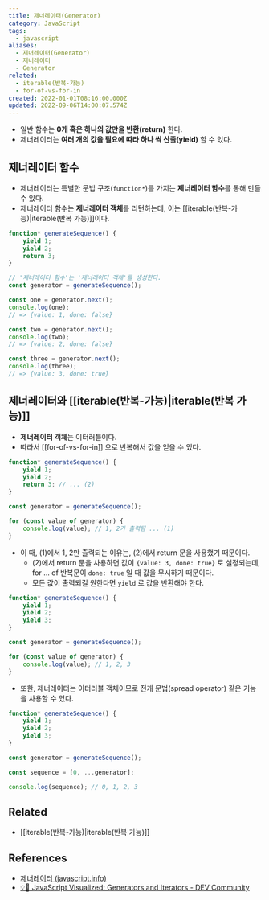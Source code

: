 ```yaml
---
title: 제너레이터(Generator)
category: JavaScript
tags:
  - javascript
aliases:
  - 제너레이터(Generator)
  - 제너레이터
  - Generator
related:
  - iterable(반복-가능)
  - for-of-vs-for-in
created: 2022-01-01T08:16:00.000Z
updated: 2022-09-06T14:00:07.574Z
---
```


<Metadata />

- 일반 함수는 **0개 혹은 하나의 값만을 반환(return)** 한다.
- 제너레이터는 **여러 개의 값을 필요에 따라 하나 씩 산출(yield)** 할 수 있다.

## 제너레이터 함수

- 제너레이터는 특별한 문법 구조(`function*`)를 가지는 **제너레이터 함수**를 통해 만들 수 있다.
- 제너레이터 함수는 **제너레이터 객체**를 리턴하는데, 이는 [[iterable(반복-가능)|iterable(반복 가능)]]이다.

```js
function* generateSequence() {
	yield 1;
	yield 2;
	return 3;
}

// '제너레이터 함수'는 '제너레이터 객체'를 생성한다.
const generator = generateSequence();

const one = generator.next();
console.log(one);
// => {value: 1, done: false}

const two = generator.next();
console.log(two);
// => {value: 2, done: false}

const three = generator.next();
console.log(three);
// => {value: 3, done: true}
```

## 제너레이터와 [[iterable(반복-가능)|iterable(반복 가능)]]

- **제너레이터 객체**는 이터러블이다.
- 따라서 [[for-of-vs-for-in]] 으로 반복해서 값을 얻을 수 있다.

```js
function* generateSequence() {
	yield 1;
	yield 2;
	return 3; // ... (2)
}

const generator = generateSequence();

for (const value of generator) {
	console.log(value); // 1, 2가 출력됨 ... (1)
}
```

- 이 때, (1)에서 1, 2만 출력되는 이유는, (2)에서 return 문을 사용했기 때문이다.
  - (2)에서 return 문을 사용하면 값이 `{value: 3, done: true}` 로 설정되는데, for ... of 반복문이 `done: true` 일 때 값을 무시하기 때문이다.
  - 모든 값이 출력되길 원한다면 `yield` 로 값을 반환해야 한다.

```js
function* generateSequence() {
	yield 1;
	yield 2;
	yield 3;
}

const generator = generateSequence();

for (const value of generator) {
	console.log(value); // 1, 2, 3
}
```

- 또한, 제너레이터는 이터러블 객체이므로 전개 문법(spread operator) 같은 기능을 사용할 수 있다.

```js
function* generateSequence() {
	yield 1;
	yield 2;
	yield 3;
}

const generator = generateSequence();

const sequence = [0, ...generator];

console.log(sequence); // 0, 1, 2, 3
```

## Related

- [[iterable(반복-가능)|iterable(반복 가능)]]

## References

- [제너레이터 (javascript.info)](https://ko.javascript.info/generators)
- [💡🎁 JavaScript Visualized: Generators and Iterators - DEV Community](https://dev.to/lydiahallie/javascript-visualized-generators-and-iterators-e36)
